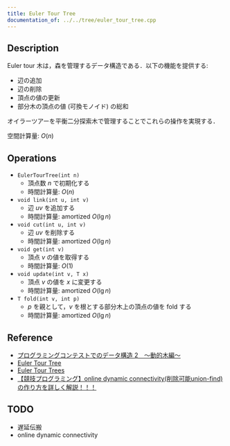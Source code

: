 ```yaml
---
title: Euler Tour Tree
documentation_of: ../../tree/euler_tour_tree.cpp
---
```


## Description

Euler tour 木は，森を管理するデータ構造である．以下の機能を提供する:
- 辺の追加
- 辺の削除
- 頂点の値の更新
- 部分木の頂点の値 (可換モノイド) の総和

オイラーツアーを平衡二分探索木で管理することでこれらの操作を実現する．

空間計算量: $O(n)$

## Operations

- `EulerTourTree(int n)`
    - 頂点数 $n$ で初期化する
    - 時間計算量: $O(n)$
- `void link(int u, int v)`
    - 辺 $uv$ を追加する
    - 時間計算量: $\mathrm{amortized}\ O(\lg n)$
- `void cut(int u, int v)`
    - 辺 $uv$ を削除する
    - 時間計算量: $\mathrm{amortized}\ O(\lg n)$
- `void get(int v)`
    - 頂点 $v$ の値を取得する
    - 時間計算量: $O(1)$
- `void update(int v, T x)`
    - 頂点 $v$ の値を $x$ に変更する
    - 時間計算量: $\mathrm{amortized}\ O(\lg n)$
- `T fold(int v, int p)`
    - $p$ を親として，$v$ を根とする部分木上の頂点の値を fold する
    - 時間計算量: $\mathrm{amortized}\ O(\lg n)$

## Reference

- [プログラミングコンテストでのデータ構造 2　～動的木編～](https://www.slideshare.net/iwiwi/2-12188845)
- [Euler Tour Tree](https://kopricky.github.io/code/DataStructure_OnGraph/euler_tour_tree.html)
- [Euler Tour Trees](https://web.stanford.edu/class/archive/cs/cs166/cs166.1146/lectures/04/Small04.pdf)
- [【競技プログラミング】online dynamic connectivity(削除可能union-find)の作り方を詳しく解説！！！](https://qiita.com/hotman78/items/78cd3aa50b05a57738d4)

## TODO

- 遅延伝搬
- online dynamic connectivity